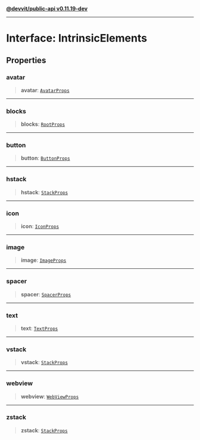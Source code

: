 [**@devvit/public-api v0.11.19-dev**](../../../../../../README.md)

---

# Interface: IntrinsicElements

## Properties

<a id="avatar"></a>

### avatar

> **avatar**: [`AvatarProps`](../type-aliases/AvatarProps.md)

---

<a id="blocks"></a>

### blocks

> **blocks**: [`RootProps`](../type-aliases/RootProps.md)

---

<a id="button"></a>

### button

> **button**: [`ButtonProps`](../type-aliases/ButtonProps.md)

---

<a id="hstack"></a>

### hstack

> **hstack**: [`StackProps`](../type-aliases/StackProps.md)

---

<a id="icon"></a>

### icon

> **icon**: [`IconProps`](../type-aliases/IconProps.md)

---

<a id="image"></a>

### image

> **image**: [`ImageProps`](../type-aliases/ImageProps.md)

---

<a id="spacer"></a>

### spacer

> **spacer**: [`SpacerProps`](../type-aliases/SpacerProps.md)

---

<a id="text"></a>

### text

> **text**: [`TextProps`](../type-aliases/TextProps.md)

---

<a id="vstack"></a>

### vstack

> **vstack**: [`StackProps`](../type-aliases/StackProps.md)

---

<a id="webview"></a>

### webview

> **webview**: [`WebViewProps`](../type-aliases/WebViewProps.md)

---

<a id="zstack"></a>

### zstack

> **zstack**: [`StackProps`](../type-aliases/StackProps.md)
